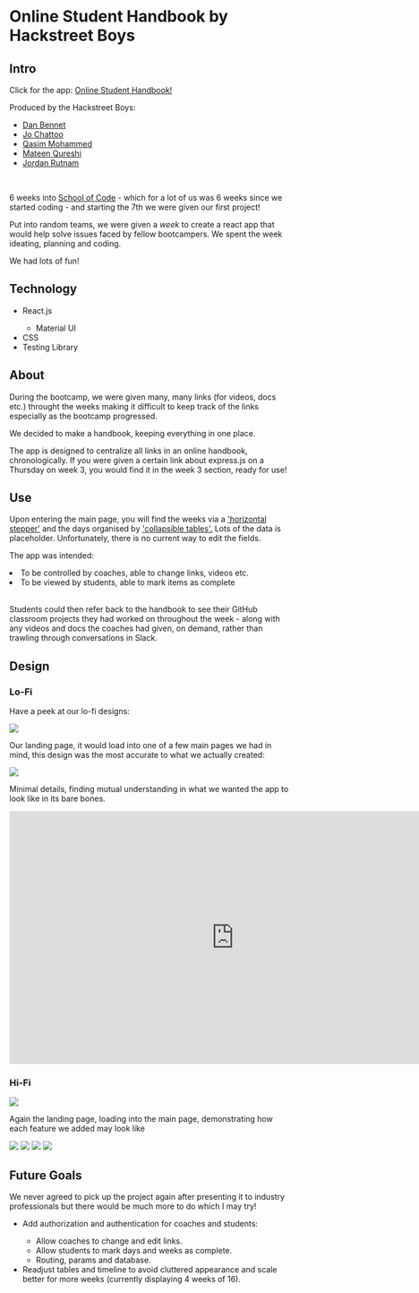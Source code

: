 # Online Student Handbook by Hackstreet Boys

## Intro

Click for the app: <a href="https://student-handbook-bice.vercel.app/" target="_blank">Online Student Handbook!</a>

Produced by the Hackstreet Boys:
<ul>
    <li><a href="https://www.linkedin.com/in/dan-bennett-102a03149/">Dan Bennet</a></li>
    <li><a href="https://www.linkedin.com/in/jo-chattoo/">Jo Chattoo</a></li>
    <li><a href="https://www.linkedin.com/in/qasim-mohammed-65251517b/">Qasim Mohammed</a></li>
    <li><a href="https://www.linkedin.com/in/mateen-qureshi-msq/">Mateen Qureshi</a></li>
    <li><a href="https://www.linkedin.com/in/jordan-rutnam-080199161/">Jordan Rutnam</a></li>
</ul>

<br>

6 weeks into <a href="https://www.schoolofcode.co.uk/">School of Code</a> - which for a lot of us was 6 weeks since we started coding - and starting the 7th we were given our first project!

Put into random teams, we were given a <em>week</em> to create a react app that would help solve issues faced by fellow bootcampers. We spent the week ideating, planning and coding.

We had lots of fun!

## Technology

<ul>
    <li>React.js</li>
    <ul>
        <li>Material UI</li>
    </ul>
    <li>CSS</li>
    <li>Testing Library</li>
</ul>

## About

During the bootcamp, we were given many, many links (for videos, docs etc.) throught the weeks making it difficult to keep track of the links especially as the bootcamp progressed.

We decided to make a handbook, keeping everything in one place.

The app is designed to centralize all links in an online handbook, chronologically. If you were given a certain link about express.js on a Thursday on week 3, you would find it in the week 3 section, ready for use!

## Use

Upon entering the main page, you will find the weeks via a <a href="https://mui.com/material-ui/react-stepper/#horizontal-stepper">'horizontal stepper'</a> and the days organised by <a href="https://mui.com/material-ui/react-table/#collapsible-table">'collapsible tables'.</a> Lots of the data is placeholder. Unfortunately, there is no current way to edit the fields.

The app was intended:

<li>To be controlled by coaches, able to change links, videos  etc.</li>
<li>To be viewed by students, able to mark items as complete</li>

<br>

Students could then refer back to the handbook to see their GitHub classroom projects they had worked on throughout the week - along with any videos and docs the coaches had given, on demand, rather than trawling through conversations in Slack.

## Design

### Lo-Fi

Have a peek at our lo-fi designs:

<img src="./images/lofi/LoFiLand.PNG">

<br>

Our landing page, it would load into one of a few main pages we had in mind, this design was the most accurate to what we actually created:

<img src="./images/lofi/mainPageOpt2.PNG">

Minimal details, finding mutual understanding in what we wanted the app to look like in its bare bones.

<iframe style="border: 1px solid rgba(0, 0, 0, 0.1);" width="800" height="450" src="https://www.figma.com/embed?embed_host=share&url=https%3A%2F%2Fwww.figma.com%2Ffile%2FEQ7Jkq9EwWZV47oWAVxg0F%2FWireframe%3Ftype%3Ddesign%26node-id%3D0%253A1%26mode%3Ddesign%26t%3DODhFEka1IpO9YLnq-1" allowfullscreen></iframe>

### Hi-Fi

<img src="./images/hifi/landing.PNG">

<br>

Again the landing page, loading into the main page, demonstrating how each feature we added may look like

<img src="./images/hifi/timeline.PNG">
<img src="./images/hifi/timeline1.PNG">
<img src="./images/hifi/timeline2.PNG">
<img src="./images/hifi/timeline3.PNG">

## Future Goals

We never agreed to pick up the project again after presenting it to industry professionals but there would be much more to do which I may try!

<ul>
    <li>Add authorization and authentication for coaches and students:</li>
    <ul>
        <li>Allow coaches to change and edit links.</li>
        <li>Allow students to mark days and weeks as complete.</li>
        <li>Routing, params and database.</li>
    </ul>
    <li>Readjust tables and timeline to avoid cluttered appearance and scale better for more weeks (currently displaying 4 weeks of 16).</li>
</ul>
